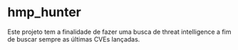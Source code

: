 # hmp_hunter

Este projeto tem a finalidade de fazer uma busca de threat intelligence a fim de buscar sempre as últimas CVEs lançadas.
